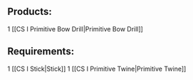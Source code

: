## Products:

1 [[CS I Primitive Bow Drill|Primitive Bow Drill]]

## Requirements:

1 [[CS I Stick|Stick]]
1 [[CS I Primitive Twine|Primitive Twine]]
